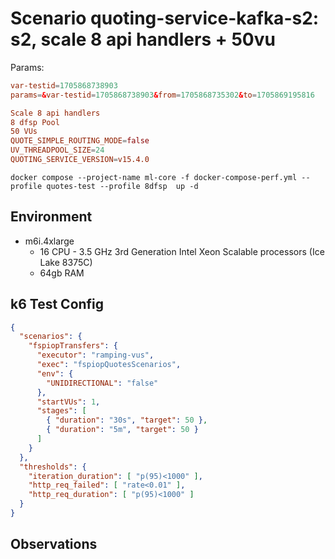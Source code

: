 # Scenario quoting-service-kafka-s2: s2, scale 8 api handlers + 50vu

Params:
```conf
var-testid=1705868738903
params=&var-testid=1705868738903&from=1705868735302&to=1705869195816

Scale 8 api handlers
8 dfsp Pool
50 VUs
QUOTE_SIMPLE_ROUTING_MODE=false
UV_THREADPOOL_SIZE=24
QUOTING_SERVICE_VERSION=v15.4.0
```

```
docker compose --project-name ml-core -f docker-compose-perf.yml --profile quotes-test --profile 8dfsp  up -d
```

## Environment

- m6i.4xlarge
  - 16 CPU - 3.5 GHz 3rd Generation Intel Xeon Scalable processors (Ice Lake 8375C)
  - 64gb RAM


## k6 Test Config

```json
{
  "scenarios": {
    "fspiopTransfers": {
      "executor": "ramping-vus",
      "exec": "fspiopQuotesScenarios",
      "env": {
        "UNIDIRECTIONAL": "false"
      },
      "startVUs": 1,
      "stages": [
        { "duration": "30s", "target": 50 },
        { "duration": "5m", "target": 50 }
      ]
    }
  },
  "thresholds": {
    "iteration_duration": [ "p(95)<1000" ],
    "http_req_failed": [ "rate<0.01" ],
    "http_req_duration": [ "p(95)<1000" ]
  }
}
```

## Observations


